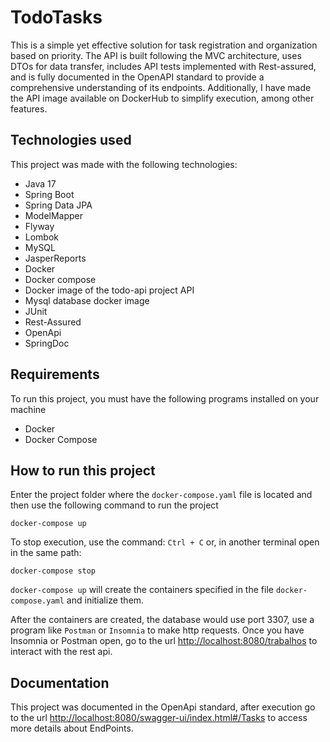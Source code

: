 # TodoTasks
This is a simple yet effective solution for task registration and organization based on priority. The API is built following the MVC architecture, uses DTOs for data transfer, includes API tests implemented with Rest-assured, and is fully documented in the OpenAPI standard to provide a comprehensive understanding of its endpoints. Additionally, I have made the API image available on DockerHub to simplify execution, among other features.

## Technologies used
This project was made with the following technologies:
- Java 17
- Spring Boot
- Spring Data JPA
- ModelMapper
- Flyway
- Lombok
- MySQL
- JasperReports
- Docker
- Docker compose
- Docker image of the todo-api project API
- Mysql database docker image
- JUnit
- Rest-Assured
- OpenApi
- SpringDoc

## Requirements 
To run this project, you must have the following programs installed on your machine
- Docker
- Docker Compose

## How to run this project
Enter the project folder where the `docker-compose.yaml` file is located and then use the following command to run the project
```
docker-compose up
```
To stop execution, use the command:
`
Ctrl + C
`
or, in another terminal open in the same path:
```
docker-compose stop
```

`docker-compose up` will create the containers specified in the file `docker-compose.yaml` and initialize them.

After the containers are created, the database would use port 3307, use a program like `Postman` or `Insomnia` to make http requests.
Once you have Insomnia or Postman open, go to the url [http://localhost:8080/trabalhos](http://localhost:8080/trabalhos) to interact with the rest api.

## Documentation
This project was documented in the OpenApi standard, after execution go to the url [http://localhost:8080/swagger-ui/index.html#/Tasks](http://localhost:8080/swagger-ui/index.html#/Tasks) to access more details about EndPoints.
